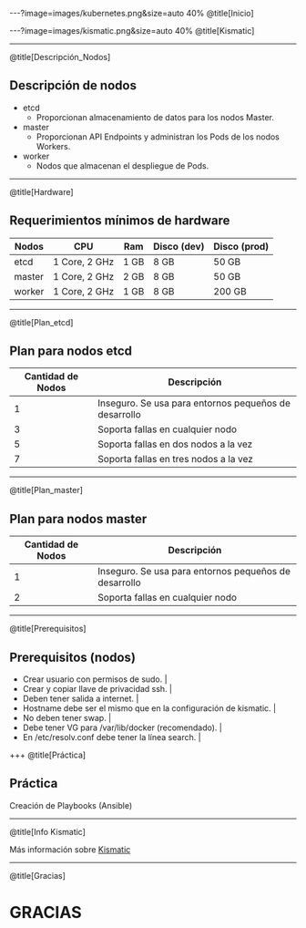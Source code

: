 ---?image=images/kubernetes.png&size=auto 40%
@title[Inicio]

---?image=images/kismatic.png&size=auto 40%
@title[Kismatic]

---
@title[Descripción_Nodos]

## Descripción de nodos

* etcd
  * Proporcionan almacenamiento de datos para los nodos Master.
* master
  * Proporcionan API Endpoints y administran los Pods de los nodos Workers.
* worker
  * Nodos que almacenan el despliegue de Pods.


---
@title[Hardware]

## Requerimientos mínimos de hardware

Nodos | CPU | Ram  | Disco (dev) | Disco (prod)
---  | --- | ---  | ---         | ---
etcd    | 1 Core, 2 GHz | 1 GB | 8 GB | 50 GB
master  | 1 Core, 2 GHz | 2 GB | 8 GB | 50 GB
worker  | 1 Core, 2 GHz | 1 GB | 8 GB | 200 GB


---
@title[Plan_etcd]

## Plan para nodos etcd


Cantidad de Nodos | Descripción
---          | ---
1        | Inseguro. Se usa para entornos pequeños de desarrollo
3        | Soporta fallas en cualquier nodo
5        | Soporta fallas en dos nodos a la vez
7        | Soporta fallas en tres nodos a la vez

---
@title[Plan_master]

## Plan para nodos master

Cantidad de Nodos | Descripción
---      | --- 
1        | Inseguro. Se usa para entornos pequeños de desarrollo
2        | Soporta fallas en cualquier nodo


---
@title[Prerequisitos]

## Prerequisitos (nodos)

- Crear usuario con permisos de sudo. |
- Crear y copiar llave de privacidad ssh. |
- Deben tener salida a internet. |
- Hostname debe ser el mismo que en la configuración de kismatic. |
- No deben tener swap. |
- Debe tener VG para /var/lib/docker (recomendado). |
- En /etc/resolv.conf debe tener la línea search.  |

+++
@title[Práctica]
## Práctica

Creación de Playbooks (Ansible)

---
@title[Info Kismatic]

Más información sobre [Kismatic](https://github.com/apprenda/kismatic)

---
@title[Gracias]

# GRACIAS